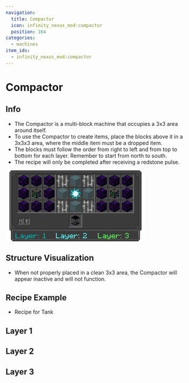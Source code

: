 ```yaml
---
navigation:
  title: Compactor
  icon: infinity_nexus_mod:compactor
  position: 164
categories:
  - machines
item_ids:
  - infinity_nexus_mod:compactor
---
```


# Compactor

## Info
- The Compactor is a multi-block machine that occupies a 3x3 area around itself.
- To use the Compactor to create items, place the blocks above it in a 3x3x3 area, where the middle item must be a dropped item.
- The blocks must follow the order from right to left and from top to bottom for each layer. Remember to start from north to south.
- The recipe will only be completed after receiving a redstone pulse.

![Recipe](assets/compactor_gui.png)

## Structure Visualization

- When not properly placed in a clean 3x3 area, the Compactor will appear inactive and will not function.

<GameScene zoom="4">
  <ImportStructure src="structures/compactor_layer_0.nbt" />
</GameScene>

## Recipe Example
- Recipe for Tank

## Layer 1
<GameScene zoom="3" interactive={true}>
  <ImportStructure src="structures/compactor_layer_1.nbt" />
  <IsometricCamera  yaw="30" pitch="30" />
</GameScene>

## Layer 2
<GameScene zoom="3" interactive={true}>
  <ImportStructure src="structures/compactor_layer_2.nbt" />
  <IsometricCamera  yaw="30" pitch="30" />
</GameScene>

## Layer 3
<GameScene zoom="3" interactive={true}>
  <ImportStructure src="structures/compactor_layer_3.nbt" />
  <IsometricCamera  yaw="30" pitch="30" />
</GameScene>

